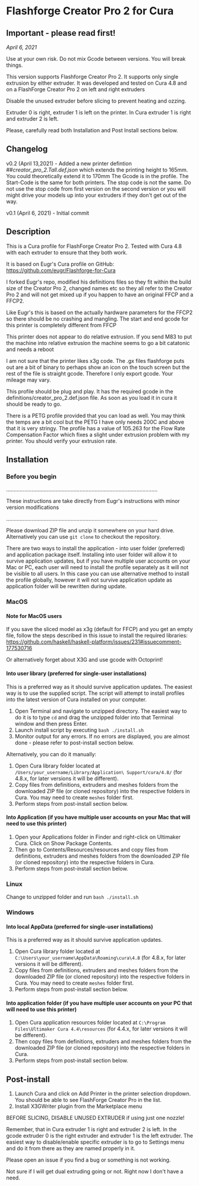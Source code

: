# Flashforge Creator Pro 2 for Cura

## Important - please read first!

_April 6, 2021_

Use at your own risk. Do not mix Gcode between versions.  You will break things. 

This version supports Flashforge Creator Pro 2.  It supports only single extrusion by either extruder. It was developed and tested on Cura 4.8 and on a FlashForge Creator Pro 2 on left and right extruders

Disable the unused extruder before slicing to prevent heating and ozzing. 

Extruder 0 is right, extruder 1 is left on the printer. In Cura extruder 1 is right and extruder 2 is left. 

Please, carefully read both Installation and Post Install sections below.

## Changelog

v0.2 (April 13,2021) - Added a new printer defintion ##_creator_pro_2.Tall.def.json_  which extends the printing height to 165mm.  You could theoretically extend it to 170mm   The Gcode is in the profile. The Start-Code is the same for both printers.  The stop code is not the same.   Do not use the stop code from first version on the second version or you will might drive your models up into your extruders if they don't get out of the way. 

v0.1 (April 6, 2021) - Initial commit

## Description

This is a Cura profile for FlashForge Creator Pro 2. Tested with Cura 4.8 with each extruder to ensure that they both work.

It is based on Eugr's Cura profile on GitHub: https://github.com/eugr/Flashforge-for-Cura

I forked Eugr's repo, modified his definitions files so they fit within the build size of the Creator Pro 2, changed names etc so they all refer to the Creator Pro 2 and will not get mixed up if you happen to have an original FFCP and a FFCP2.

Like Eugr's this is based on the actually hardware parameters for the FFCP2 so there should be no crashing and mangling. The start and end gcode for this printer is completely different from FFCP

This printer does not appear to do relative extrusion.  If you send M83 to put the machine into relative extrusion the machine seems to go a bit catatonic and needs a reboot

I am not sure that the printer likes x3g code.  The .gx files flashforge puts out are a bit of binary to perhaps show an icon on the touch screen but the rest of the file is straight gcode.  Therefore I only export gcode. Your mileage may vary. 

This profile should be plug and play.  It has the required gcode in the definitions/creator_pro_2.def.json file.  As soon as you load it in cura it should be ready to go.  

There is a PETG profile provided that you can load as well.  You may think the temps are a bit cool but the PETG I have only needs 200C and above that it is very stringy.
The profile has a value of 105.263 for the Flow Rate Compensation Factor which fixes a slight under extrusion problem with my printer.  You should verify your extrusion rate. 



## Installation

### Before you begin

.....................................................................................................

These instructions are take directly from Eugr's instructions with minor version modifications

.....................................................................................................

Please download ZIP file and unzip it somewhere on your hard drive. Alternatively you can use `git clone` to checkout the repository.

There are two ways to install the application - into user folder (preferred) and application package itself. Installing into user folder will allow it to survive application updates, but if you have multiple user accounts on your Mac or PC, each user will need to install the profile separately as it will not be visible to all users. In this case you can use alternative method to install the profile globally, however it will not survive application update as application folder will be rewritten during update.

### MacOS 

#### Note for MacOS users

If you save the sliced model as x3g (default for FFCP) and you get an empty file, follow the steps described in this issue to install the required libraries: https://github.com/haskell/haskell-platform/issues/231#issuecomment-177530716  

Or alternatively forget about X3G and use gcode with Octoprint!

#### Into user library (preferred for single-user installations)

This is a preferred way as it should survive application updates.
The easiest way is to use the supplied script. The script will attempt to install profiles into the latest version of Cura installed on your computer.

1. Open Terminal and navigate to unzipped directory. The easiest way to do it is to type `cd` and drag the unzipped folder into that Terminal window and then press Enter.
2. Launch install script by executing `bash ./install.sh`
3. Monitor output for any errors. If no errors are displayed, you are almost done - please refer to post-install section below.

Alternatively, you can do it manually:

1. Open Cura library folder located at `/Users/your_username/Library/Application\ Support/cura/4.8/` (for 4.8.x, for later versions it will be different). 
2. Copy files from definitions, extruders and meshes folders from the downloaded ZIP file (or cloned repository) into the respective folders in Cura. You may need to create `meshes` folder first.
3. Perform steps from post-install section below.

#### Into Application (if you have multiple user accounts on your Mac that will need to use this printer)

1. Open your Applications folder in Finder and right-click on Ultimaker Cura. Click on Show Package Contents.
2. Then go to Contents/Resources/resources and copy files from definitions, extruders and meshes folders from the downloaded ZIP file (or cloned repository) into the respective folders in Cura.
3. Perform steps from post-install section below.

### Linux

Change to unzipped folder and run `bash ./install.sh`

### Windows

#### Into local AppData (preferred for single-user installations)

This is a preferred way as it should survive application updates.

1. Open Cura library folder located at `C:\Users\your_username\AppData\Roaming\cura\4.8` (for 4.8.x, for later versions it will be different). 
2. Copy files from definitions, extruders and meshes folders from the downloaded ZIP file (or cloned repository) into the respective folders in Cura. You may need to create `meshes` folder first.
3. Perform steps from post-install section below.

#### Into application folder (if you have multiple user accounts on your PC that will need to use this printer)

1. Open Cura application resources folder located at `C:\Program Files\Ultimaker Cura 4.4\resources` (for 4.4.x, for later versions it will be different). 
2. Then copy files from definitions, extruders and meshes folders from the downloaded ZIP file (or cloned repository) into the respective folders in Cura. 
3. Perform steps from post-install section below.


## Post-install

1. Launch Cura and click on Add Printer in the printer selection dropdown. You should be able to see FlashForge Creator Pro in the list.
2. Install X3GWriter plugin from the Marketplace menu

BEFORE SLICING, DISABLE UNUSED EXTRUDER if using just one nozzle!

Remember, that in Cura extruder 1 is right and extruder 2 is left. In the gcode extruder 0 is the right extruder and extruder 1 is the left extruder.   The easiest way to disable/enable specific extruder is to go to Settings menu and do it from there as they are named properly in it. 

Please open an issue if you find a bug or something is not working.

Not sure if I will get dual extruding going or not. Right now I don't have a need.  



